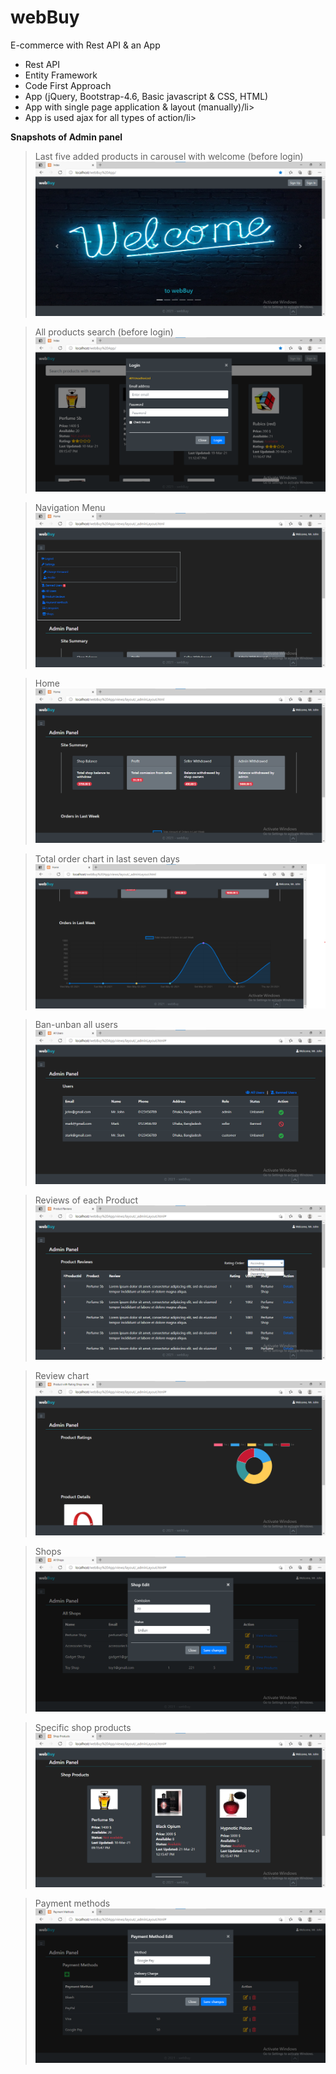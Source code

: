 # webBuy
E-commerce with Rest API & an App <br />
<ul>
<li>Rest API</li>
<li>Entity Framework</li>
<li>Code First Approach</li>
<li>App (jQuery, Bootstrap-4.6, Basic javascript & CSS, HTML)</li>
<li>App with single page application & layout (manually)/li>
<li>App is used ajax for all types of action/li>
</ul
  
__Snapshots of Admin panel__

> Last five added products in carousel with welcome (before login)
![Image](./project-images/last-5-added-products-with-welcome.png)

> All products search (before login)
![Image](./project-images/products-ajax-search.png)

> Navigation Menu
![Image](./project-images/navigation-menu.png)

> Home
![Image](./project-images/home.png)

> Total order chart in last seven days
![Image](./project-images/order-chart.png)

> Ban-unban all users
![Image](./project-images/ban-unban-users.png)

> Reviews of each Product
![Image](./project-images/product-reviews.png)

> Review chart
![Image](./project-images/review-chart.png)

> Shops
![Image](./project-images/shop-edit.png)

> Specific shop products
![Image](./project-images/specific-shop-products.png)

> Payment methods
![Image](./project-images/payment-methods-crud.png)



